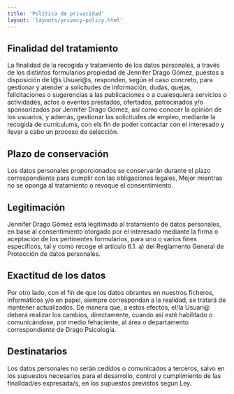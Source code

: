 ```yaml
---
title: 'Política de privacidad'
layout: 'layouts/privacy-policy.html'
---
```


## Finalidad del tratamiento
La finalidad de la recogida y tratamiento de los datos personales, a través de los distintos formularios propiedad de Jennifer Drago Gómez, puestos a disposición de l@s Usuari@s, responden, según el caso concreto, para gestionar y atender a solicitudes de información, dudas, quejas, felicitaciones o sugerencias a las publicaciones o a cualesquiera servicios o actividades, actos o eventos prestados, ofertados, patrocinados y/o sponsorizados por Jennifer Drago Gómez, así como conocer la opinión de los usuarios, y además, gestionar las solicitudes de empleo, mediante la recogida de currículums, con els fin de poder contactar con el interesado y llevar a cabo un proceso de selección.

## Plazo de conservación

Los datos personales proporcionados se conservarán durante el plazo correspondiente para cumplir con las obligaciones legales, Mejor mientras no se oponga al tratamiento o revoque el consentimiento.

## Legitimación

Jennifer Drago Gómez está legitimada al tratamiento de datos personales, en base al consentimiento otorgado por el interesado mediante la firma o aceptación de los pertinentes formularios, para uno o varios fines específicos, tal y como recoge el artículo 6.1. a) del Reglamento General de Protección de datos personales.

## Exactitud de los datos

Por otro lado, con el fin de que los datos obrantes en nuestros ficheros, informáticos y/o en papel, siempre correspondan a la realidad, se tratará de mantener actualizados. De manera que, a estos efectos, el/la Usuari@ deberá realizar los cambios, directamente, cuando así esté habilitado o comunicándose, por medio fehaciente, al área o departamento correspondiente de Drago Psicología.

## Destinatarios

Los datos personales no serán cedidos o comunicados a terceros, salvo en los supuestos necesarios para el desarrollo, control y cumplimiento de las finalidad/es expresada/s, en los supuestos previstos según Ley.
